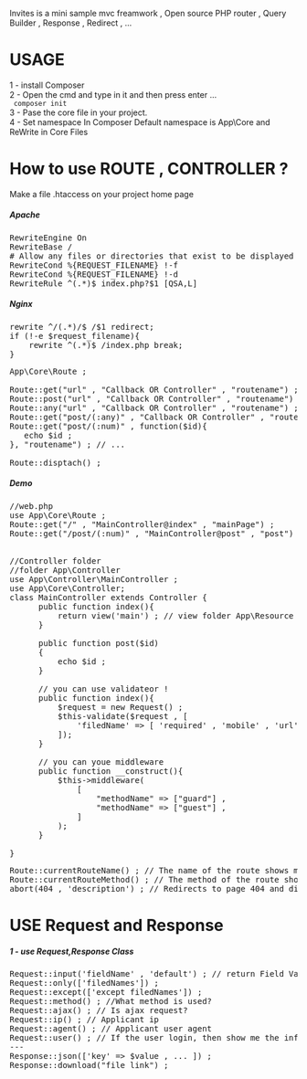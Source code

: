 Invites is a mini sample mvc freamwork , Open source PHP router , Query Builder , Response , Redirect , ... 

<h1>USAGE</h1> 

1 - install Composer <br>
2 - Open the cmd and type in it and then press enter ...<br>
<code langauge="php">
composer init
</code><br>
3 - Pase the core file in your project.<br>
4 - Set namespace In Composer Default namespace is App\Core and ReWrite in Core Files<br>

<h1>How to use ROUTE , CONTROLLER ?</h1>
Make a file .htaccess on your project home page

<h5>Apache</h5>
<pre lang="htaccess">
RewriteEngine On
RewriteBase /
# Allow any files or directories that exist to be displayed directly
RewriteCond %{REQUEST_FILENAME} !-f
RewriteCond %{REQUEST_FILENAME} !-d
RewriteRule ^(.*)$ index.php?$1 [QSA,L]
</pre>
<h5>Nginx</h5>
<pre lang="htaccess">
rewrite ^/(.*)/$ /$1 redirect;
if (!-e $request_filename){
	rewrite ^(.*)$ /index.php break;
}
</pre>


<pre lang="php">
App\Core\Route ;

Route::get("url" , "Callback OR Controller" , "routename") ;
Route::post("url" , "Callback OR Controller" , "routename") ;
Route::any("url" , "Callback OR Controller" , "routename") ;
Route::get("post/(:any)" , "Callback OR Controller" , "routename") ; // you can use wallcard 
Route::get("post/(:num)" , function($id){
   echo $id ; 
}, "routename") ; // ...

Route::disptach() ;
</pre>

<h5>Demo</h5>

<pre lang="php">
//web.php 
use App\Core\Route ; 
Route::get("/" , "MainController@index" , "mainPage") ;
Route::get("/post/(:num)" , "MainController@post" , "post") ;


//Controller folder 
//folder App\Controller
use App\Controller\MainController ;
use App\Core\Controller;
class MainController extends Controller {
      public function index(){
          return view('main') ; // view folder App\Resource basename withOut ".php"
      }

      public function post($id)
      {
          echo $id ;
      }

      // you can use validateor !
      public function index(){
          $request = new Request() ;
          $this-validate($request , [
              'filedName' => [ 'required' , 'mobile' , 'url' , 'persian' , 'ip' , 'email' ] ,
          ]);
      }
      
      // you can youe middleware 
      public function __construct(){
          $this->middleware(
              [
                  "methodName" => ["guard"] ,
                  "methodName" => ["guest"] ,
              ]
          );
      }
      
}
</pre>
<pre lang='php'>
Route::currentRouteName() ; // The name of the route shows me the current page
Route::currentRouteMethod() ; // The method of the route shows me the current page
abort(404 , 'description') ; // Redirects to page 404 and displays the message
</pre>

<h1>USE Request and Response</h1>
<h5>1 - use Request,Response Class</h5>
<pre lang='php'>
Request::input('fieldName' , 'default') ; // return Field Value IF exists otherwise return default
Request::only(['filedNames']) ; 
Request::except(['except filedNames']) ;
Request::method() ; //What method is used?
Request::ajax() ; // Is ajax request?
Request::ip() ; // Applicant ip
Request::agent() ; // Applicant user agent
Request::user() ; // If the user login, then show me the information
--- 
Response::json(['key' => $value , ... ]) ;
Response::download("file link") ;

</pre>

